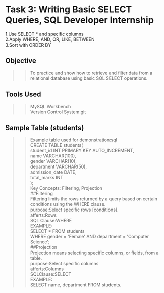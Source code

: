 # Task 3: Writing Basic SELECT Queries, SQL Developer Internship
1.Use SELECT * and specific columns<br>
2.Apply WHERE, AND, OR, LIKE, BETWEEN<br>
3.Sort with ORDER BY<br>
## Objective
>>To practice and show how to retrieve and filter data from a relational database using basic SQL SELECT operations.<br>
## Tools Used
>>MySQL Workbench<br>
>>Version Control System:git<br>
## Sample Table (students)
>>Example table used for demonstration:sql<br>
CREATE TABLE students(<br>
student_id INT PRIMARY KEY AUTO_INCREMENT,<br>
name VARCHAR(100),<br>
gender VARCHAR(10),<br>
department VARCHAR(50),<br>
admission_date DATE,<br>
total_marks INT<br>
);<br>
>>Key Concepts: Filtering, Projection<br>
##Filtering<br>
>>Filtering limits the rows returned by a query based on certain conditions using the WHERE clause.<br>
>>purpose:Select specific rows [conditions].<br>
>>afferts:Rows <br>
>>SQL Clause:WHERE<br>
EXAMPLE:<br>
 SELECT * FROM students<br>
WHERE gender = 'Female' AND department = 'Computer Science';<br>
##Projection<br>
>>Projection means selecting specific columns, or fields, from a table.<br>
>>purpose:Select specific columns <br>
>>afferts:Columns <br>
>>SQLClause:SELECT<br>
EXAMPLE:<br>
SELECT name, department FROM students.

